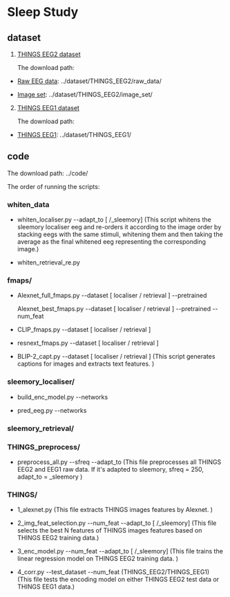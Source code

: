 # Sleep Study

## dataset

1. [THINGS EEG2 dataset](https://www.sciencedirect.com/science/article/pii/S1053811922008758?via%3Dihub)

    The download path:
   
* [Raw EEG data](https://osf.io/crxs4/): ../dataset/THINGS_EEG2/raw_data/

* [Image set](https://osf.io/y63gw/): ../dataset/THINGS_EEG2/image_set/

2. [THINGS EEG1 dataset](https://www.nature.com/articles/s41597-021-01102-7) 

    The download path:

* [THINGS EEG1](https://openneuro.org/datasets/ds003825/versions/1.2.0): ../dataset/THINGS_EEG1/

## code

The download path: ../code/

The order of running the scripts: 

### whiten_data

* whiten_localiser.py --adapt_to [ /_sleemory] (This script whitens the sleemory localiser eeg and re-orders it according to the image order by stacking eegs with the same stimuli, whitening them and then taking the average as the final whitened eeg representing the corresponding image.)

* whiten_retrieval_re.py

### fmaps/

* Alexnet_full_fmaps.py --dataset [ localiser / retrieval ] --pretrained 
  
  Alexnet_best_fmaps.py --dataset [ localiser / retrieval ] --pretrained --num_feat

* CLIP_fmaps.py --dataset [ localiser / retrieval ]

* resnext_fmaps.py --dataset [ localiser / retrieval ]

* BLIP-2_capt.py --dataset [ localiser / retrieval ] (This script generates captions for images and extracts text features. )

### sleemory_localiser/

* build_enc_model.py --networks

* pred_eeg.py --networks

### sleemory_retrieval/



### THINGS_preprocess/

* preprocess_all.py --sfreq --adapt_to (This file preprocesses all THINGS EEG2 and EEG1 raw data. If it's adapted to sleemory, sfreq = 250, adapt_to = _sleemory )


### THINGS/

* 1_alexnet.py (This file extracts THINGS images features by Alexnet. )

* 2_img_feat_selection.py --num_feat --adapt_to [ /_sleemory] (This file selects the best N features of THINGS images features based on THINGS EEG2 training data.)

* 3_enc_model.py --num_feat --adapt_to [ /_sleemory] (This file trains the linear regression model on THINGS EEG2 training data. )

* 4_corr.py --test_dataset --num_feat (THINGS_EEG2/THINGS_EEG1) (This file tests the encoding model on either THINGS EEG2 test data or THINGS EEG1 data.)